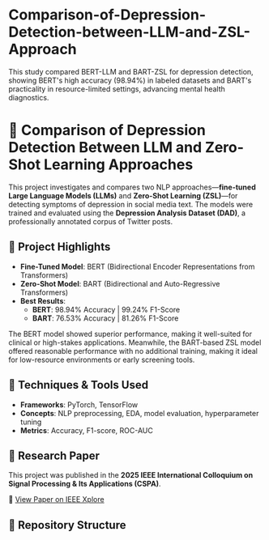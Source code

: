 # Comparison-of-Depression-Detection-between-LLM-and-ZSL-Approach
This study compared BERT-LLM and BART-ZSL for depression detection, showing BERT's high accuracy (98.94%) in labeled datasets and BART's practicality in resource-limited settings, advancing mental health diagnostics.

# 🧠 Comparison of Depression Detection Between LLM and Zero-Shot Learning Approaches

This project investigates and compares two NLP approaches—**fine-tuned Large Language Models (LLMs)** and **Zero-Shot Learning (ZSL)**—for detecting symptoms of depression in social media text. The models were trained and evaluated using the **Depression Analysis Dataset (DAD)**, a professionally annotated corpus of Twitter posts.

## 📌 Project Highlights

- **Fine-Tuned Model**: BERT (Bidirectional Encoder Representations from Transformers)
- **Zero-Shot Model**: BART (Bidirectional and Auto-Regressive Transformers)
- **Best Results**:  
  - **BERT**: 98.94% Accuracy | 99.24% F1-Score  
  - **BART**: 76.53% Accuracy | 81.26% F1-Score

The BERT model showed superior performance, making it well-suited for clinical or high-stakes applications. Meanwhile, the BART-based ZSL model offered reasonable performance with no additional training, making it ideal for low-resource environments or early screening tools.

## 🧪 Techniques & Tools Used

- **Frameworks**: PyTorch, TensorFlow
- **Concepts**: NLP preprocessing, EDA, model evaluation, hyperparameter tuning
- **Metrics**: Accuracy, F1-score, ROC-AUC

## 📄 Research Paper

This project was published in the **2025 IEEE International Colloquium on Signal Processing & Its Applications (CSPA)**.

🔗 [View Paper on IEEE Xplore](https://ieeexplore.ieee.org/document/10933098)

## 📂 Repository Structure
